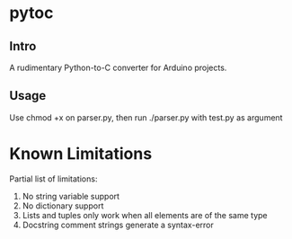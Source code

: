 pytoc
=====

Intro
-----
A rudimentary Python-to-C converter for Arduino projects.

Usage
-----
Use chmod +x on parser.py, then run ./parser.py with test.py as argument

Known Limitations
=================
Partial list of limitations:

1. No string variable support
1. No dictionary support
1. Lists and tuples only work when all elements are of the same type
1. Docstring comment strings generate a syntax-error
